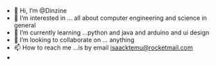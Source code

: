 - 👋 Hi, I’m @Dinzine
- 👀 I’m interested in ... all about computer engineering and science in general
- 🌱 I’m currently learning ...python and java and arduino and ui design
- 💞️ I’m looking to collaborate on ... anything
- 📫 How to reach me ...is by email isaacktemu@rocketmail.com
-

<!---
Dinzine/Dinzine is a ✨ special ✨ repository because its `README.md` (this file) appears on your GitHub profile.
You can click the Preview link to take a look at your changes.
--->

